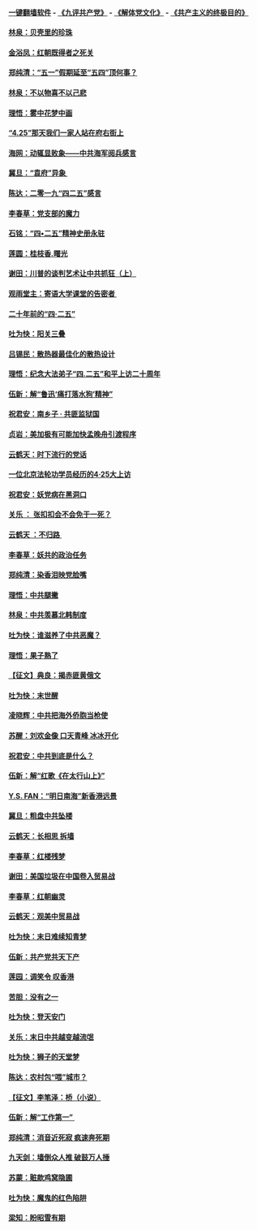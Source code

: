 #### [一键翻墙软件](https://github.com/gfw-breaker/nogfw/blob/master/README.md?t=04280037?t=04280036) -  [《九评共产党》](https://github.com/gfw-breaker/9ping.md?t=04280037?t=04280036) - [《解体党文化》](https://github.com/gfw-breaker/jtdwh.md?t=04280037?t=04280036) - [《共产主义的终极目的》](https://github.com/gfw-breaker/gczydzjmd.md?t=04280037?t=04280036)

#### [林泉：贝壳里的珍珠](../pages/nsc993/n11217073.md?t=04280037?t=04280036) 

#### [金浴凤：红朝既得者之死关](../pages/nsc993/n11217063.md?t=04280037?t=04280036) 

#### [郑纯清：“五一”假期延至“五四”顶何事？](../pages/nsc993/n11217000.md?t=04280037?t=04280036) 

#### [林泉：不以物喜不以己悲](../pages/nsc993/n11216987.md?t=04280037?t=04280036) 

#### [理悟：雾中花梦中画](../pages/nsc993/n11213846.md?t=04280037?t=04280036) 

#### [“4.25”那天我们一家人站在府右街上](../pages/nsc993/n11210435.md?t=04280037?t=04280036) 

#### [海网：动辄显败象——中共海军阅兵感言](../pages/nsc993/n11212147.md?t=04280037?t=04280036) 

#### [冀旦：“袁府”异象 ](../pages/nsc993/n11211996.md?t=04280037?t=04280036) 

#### [陈达：二零一九“四二五”感言](../pages/nsc993/n11211971.md?t=04280037?t=04280036) 

#### [李春草：党支部的魔力](../pages/nsc993/n11211722.md?t=04280037?t=04280036) 

#### [石铭：“四•二五”精神史册永驻](../pages/nsc993/n11210585.md?t=04280037?t=04280036) 

#### [莲圆：桂枝香.曙光](../pages/nsc993/n11210371.md?t=04280037?t=04280036) 

#### [谢田：川普的谈判艺术让中共抓狂（上）](../pages/nsc993/n11209038.md?t=04280037?t=04280036) 

#### [观雨堂主：寄语大学课堂的告密者 ](../pages/nsc993/n11209062.md?t=04280037?t=04280036) 

#### [二十年前的“四·二五”](../pages/nsc993/n11207639.md?t=04280037?t=04280036) 

#### [吐为快：阳关三叠](../pages/nsc993/n11207152.md?t=04280037?t=04280036) 

#### [吕锡民：散热器最佳化的散热设计](../pages/nsc993/n11206294.md?t=04280037?t=04280036) 

#### [理悟：纪念大法弟子“四.二五”和平上访二十周年](../pages/nsc993/n11206269.md?t=04280037?t=04280036) 

#### [伍新：解“鲁迅‘痛打落水狗’精神”](../pages/nsc993/n11206208.md?t=04280037?t=04280036) 

#### [祝君安：南乡子 · 共匪监狱国](../pages/nsc993/n11203831.md?t=04280037?t=04280036) 

#### [贞岩：美加极有可能加快孟晚舟引渡程序](../pages/nsc993/n11203705.md?t=04280037?t=04280036) 

#### [云鹤天：时下流行的党话](../pages/nsc993/n11203254.md?t=04280037?t=04280036) 

#### [一位北京法轮功学员经历的4·25大上访](../pages/nsc993/n11203160.md?t=04280037?t=04280036) 

#### [祝君安：妖党病在黑洞口](../pages/nsc993/n11201449.md?t=04280037?t=04280036) 

#### [关乐 ： 张扣扣会不会免于一死？](../pages/nsc993/n11201363.md?t=04280037?t=04280036) 

#### [云鹤天 ：不归路 ](../pages/nsc993/n11201359.md?t=04280037?t=04280036) 

#### [李春草：妖共的政治任务](../pages/nsc993/n11199926.md?t=04280037?t=04280036) 

#### [郑纯清：染香泪映党脸嘴](../pages/nsc993/n11199911.md?t=04280037?t=04280036) 

#### [理悟：中共腿撇](../pages/nsc993/n11199727.md?t=04280037?t=04280036) 

#### [林泉：中共羡慕北韩制度](../pages/nsc993/n11199776.md?t=04280037?t=04280036) 

#### [吐为快：谁滋养了中共恶魔？](../pages/nsc993/n11199706.md?t=04280037?t=04280036) 

#### [理悟：果子熟了](../pages/nsc993/n11196774.md?t=04280037?t=04280036) 

#### [【征文】典良：揭赤匪黄俄文](../pages/nsc993/n11195773.md?t=04280037?t=04280036) 

#### [吐为快：末世醒](../pages/nsc993/n11196757.md?t=04280037?t=04280036) 

#### [凌晓辉：中共把海外侨胞当枪使](../pages/nsc993/n11195270.md?t=04280037?t=04280036) 

#### [苏醒：刘欢金像 口天青峰 冰冰开化](../pages/nsc993/n11194046.md?t=04280037?t=04280036) 

#### [祝君安：中共到底是什么？](../pages/nsc993/n11193828.md?t=04280037?t=04280036) 

#### [伍新：解“红歌《在太行山上》”](../pages/nsc993/n11193680.md?t=04280037?t=04280036) 

#### [Y.S. FAN：“明日南海”新香港远景](../pages/nsc993/n11189809.md?t=04280037?t=04280036) 

#### [冀旦：粗盘中共坠楼](../pages/nsc993/n11188872.md?t=04280037?t=04280036) 

#### [云鹤天：长相思 拆墙](../pages/nsc993/n11187494.md?t=04280037?t=04280036) 

#### [李春草：红楼残梦](../pages/nsc993/n11187468.md?t=04280037?t=04280036) 

#### [谢田：美国垃圾在中国卷入贸易战](../pages/nsc993/n11184083.md?t=04280037?t=04280036) 

#### [李春草：红朝幽灵](../pages/nsc993/n11186717.md?t=04280037?t=04280036) 

#### [云鹤天：观美中贸易战](../pages/nsc993/n11184252.md?t=04280037?t=04280036) 

#### [吐为快：末日难续知青梦](../pages/nsc993/n11183957.md?t=04280037?t=04280036) 

#### [伍新：共产党共天下产](../pages/nsc993/n11183941.md?t=04280037?t=04280036) 

#### [莲园：调笑令 叹香港](../pages/nsc993/n11183930.md?t=04280037?t=04280036) 

#### [苦胆：没有之一](../pages/nsc993/n11183909.md?t=04280037?t=04280036) 

#### [吐为快：登天安门](../pages/nsc993/n11183895.md?t=04280037?t=04280036) 

#### [关乐：末日中共越变越流氓](../pages/nsc993/n11183026.md?t=04280037?t=04280036) 

#### [吐为快：狮子的天堂梦](../pages/nsc993/n11179854.md?t=04280037?t=04280036) 

#### [陈达：农村包“喂”城市？](../pages/nsc993/n11179736.md?t=04280037?t=04280036) 

#### [【征文】李笔泽：桥（小说）](../pages/nsc993/n11176272.md?t=04280037?t=04280036) 

#### [伍新：解“工作第一” ](../pages/nsc993/n11177502.md?t=04280037?t=04280036) 

#### [郑纯清：消音近死寂 疯速奔死期](../pages/nsc993/n11177476.md?t=04280037?t=04280036) 

#### [九天剑：墙倒众人推 破鼓万人捶](../pages/nsc993/n11177298.md?t=04280037?t=04280036) 

#### [苏蒙：赃款鸡窝隐圃](../pages/nsc993/n11176885.md?t=04280037?t=04280036) 

#### [吐为快：魔鬼的红色陷阱](../pages/nsc993/n11176784.md?t=04280037?t=04280036) 

#### [梁知：盼昭雪有期](../pages/nsc993/n11169958.md?t=04280037?t=04280036) 

